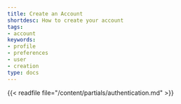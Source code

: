 ```yaml
---
title: Create an Account
shortdesc: How to create your account
tags:
- account
keywords:
- profile
- preferences
- user
- creation
type: docs
---
```


{{< readfile file="/content/partials/authentication.md" >}}